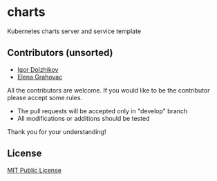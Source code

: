 # charts
Kubernetes charts server and service template

## Contributors (unsorted)

- [Igor Dolzhikov](https://github.com/takama)
- [Elena Grahovac](https://github.com/rumyantseva)

All the contributors are welcome. If you would like to be the contributor please accept some rules.
- The pull requests will be accepted only in "develop" branch
- All modifications or additions should be tested

Thank you for your understanding!

## License

[MIT Public License](https://github.com/takama/charts/blob/master/LICENSE)
